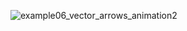 ![example06_vector_arrows_animation2](https://github.com/akageyama/slice-svg/assets/17426293/422b5122-8f24-4138-b145-6ba3411851ba)
